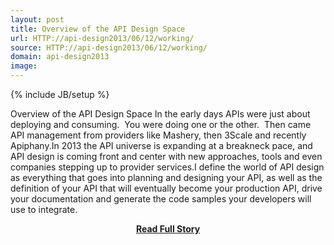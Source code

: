 ```yaml
---
layout: post
title: Overview of the API Design Space
url: HTTP://api-design2013/06/12/working/
source: HTTP://api-design2013/06/12/working/
domain: api-design2013
image: 
---
```

{% include JB/setup %}<p>Overview of the API Design Space In the early days APIs were just about deploying and consuming.  You were doing one or the other.  Then came API management from providers like Mashery, then 3Scale and recently Apiphany.In 2013 the API universe is expanding at a breakneck pace, and API design is coming front and center with new approaches, tools and even companies stepping up to provider services.I define the world of API design as everything that goes into planning and designing your API, as well as the definition of your API that will eventually become your production API, drive your documentation and generate the code samples your developers will use to integrate.</p>
<center><p><a href="HTTP://api-design2013/06/12/working/" style='padding:25px; font-sze:18px; font-weight: bold;'>Read Full Story</a></p></center>
